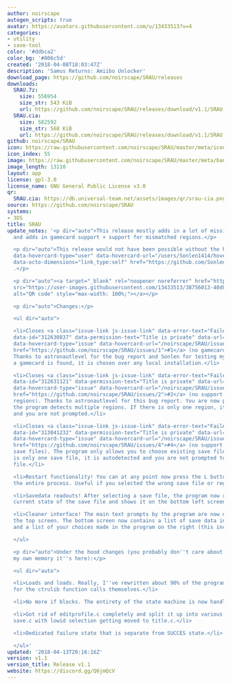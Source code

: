 ```yaml
---
author: noirscape
autogen_scripts: true
avatar: https://avatars.githubusercontent.com/u/13433513?v=4
categories:
- utility
- save-tool
color: '#ddbca2'
color_bg: '#806c5d'
created: '2018-04-08T18:03:47Z'
description: 'Samus Returns: Amiibo Unlocker'
download_page: https://github.com/noirscape/SRAU/releases
downloads:
  SRAU.7z:
    size: 556954
    size_str: 543 KiB
    url: https://github.com/noirscape/SRAU/releases/download/v1.1/SRAU.7z
  SRAU.cia:
    size: 582592
    size_str: 568 KiB
    url: https://github.com/noirscape/SRAU/releases/download/v1.1/SRAU.cia
github: noirscape/SRAU
icon: https://raw.githubusercontent.com/noirscape/SRAU/master/meta/icon.png
icon_index: 55
image: https://raw.githubusercontent.com/noirscape/SRAU/master/meta/banner.png
image_length: 13110
layout: app
license: gpl-3.0
license_name: GNU General Public License v3.0
qr:
  SRAU.cia: https://db.universal-team.net/assets/images/qr/srau-cia.png
source: https://github.com/noirscape/SRAU
systems:
- 3DS
title: SRAU
update_notes: '<p dir="auto">This release mostly adds in a lot of missing error checks
  and adds in gamecard support + support for mismatched regions.</p>

  <p dir="auto">This release would not have been possible without the help of <a class="user-mention"
  data-hovercard-type="user" data-hovercard-url="/users/Sonlen1414/hovercard" data-octo-click="hovercard-link-click"
  data-octo-dimensions="link_type:self" href="https://github.com/Sonlen1414">@Sonlen1414</a>
  .</p>

  <p dir="auto"><a target="_blank" rel="noopener noreferrer" href="https://user-images.githubusercontent.com/13433513/38756013-40d03e2e-3f68-11e8-96cb-83704530de74.gif"><img
  src="https://user-images.githubusercontent.com/13433513/38756013-40d03e2e-3f68-11e8-96cb-83704530de74.gif"
  alt="QR code" style="max-width: 100%;"></a></p>

  <p dir="auto">Changes:</p>

  <ul dir="auto">

  <li>Closes <a class="issue-link js-issue-link" data-error-text="Failed to load title"
  data-id="312630837" data-permission-text="Title is private" data-url="https://github.com/noirscape/SRAU/issues/1"
  data-hovercard-type="issue" data-hovercard-url="/noirscape/SRAU/issues/1/hovercard"
  href="https://github.com/noirscape/SRAU/issues/1">#1</a> (no gamecard support).
  Thanks to astronautlevel for the bug report and Sonlen for testing my fixes. If
  a gamecard is found, it is chosen over any local installation.</li>

  <li>Closes <a class="issue-link js-issue-link" data-error-text="Failed to load title"
  data-id="312631121" data-permission-text="Title is private" data-url="https://github.com/noirscape/SRAU/issues/2"
  data-hovercard-type="issue" data-hovercard-url="/noirscape/SRAU/issues/2/hovercard"
  href="https://github.com/noirscape/SRAU/issues/2">#2</a> (no support for mismatched
  regions). Thanks to astronautlevel for this bug report. You are now prompted if
  the program detects multiple regions. If there is only one region, it is autodetected
  and you are not prompted.</li>

  <li>Closes <a class="issue-link js-issue-link" data-error-text="Failed to load title"
  data-id="313041232" data-permission-text="Title is private" data-url="https://github.com/noirscape/SRAU/issues/4"
  data-hovercard-type="issue" data-hovercard-url="/noirscape/SRAU/issues/4/hovercard"
  href="https://github.com/noirscape/SRAU/issues/4">#4</a> (no support for missing
  save files). The program only allows you to choose existing save files. If there
  is only one save file, it is autodetected and you are not prompted to select a save
  file.</li>

  <li>Restart functionality! You can at any point now press the L button to restart
  the entire process. Useful if you selected the wrong save file or region.</li>

  <li>Savedata readouts! After selecting a save file, the program now reads out the
  current state of the save file and shows it on the bottom left screen.</li>

  <li>Cleaner interface! The main text prompts by the program are now dedicated on
  the top screen. The bottom screen now contains a list of save data info on the left
  and a list of your choices made in the program on the right (this include autodetection).</li>

  </ul>

  <p dir="auto">Under the hood changes (you probably don''t care about this but for
  my own memory it''s here):</p>

  <ul dir="auto">

  <li>Loads and loads. Really, I''ve rewritten about 90% of the program logic except
  for the ctrulib function calls themselves.</li>

  <li>No more if blocks. The entirety of the state machine is now handled with a <code>switch</code>.</li>

  <li>Got rid of editprofile.c completely and split it up into various functions inside
  save.c with lowid selection getting moved to title.c.</li>

  <li>Dedicated failure state that is separate from SUCCES state.</li>

  </ul>'
updated: '2018-04-13T20:16:16Z'
version: v1.1
version_title: Release v1.1
website: https://discord.gg/Q6jmQcV
---
```


